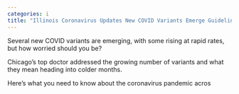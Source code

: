 ```yaml
---
categories: i
title: "Illinois Coronavirus Updates New COVID Variants Emerge Guideline Changes"
---
```


Several new COVID variants are emerging, with some rising at rapid rates, but how worried should you be? 



Chicago&#8217;s top doctor addressed the growing number of variants and what they mean heading into colder months. 



Here&#8217;s what you need to know about the coronavirus pandemic acros
